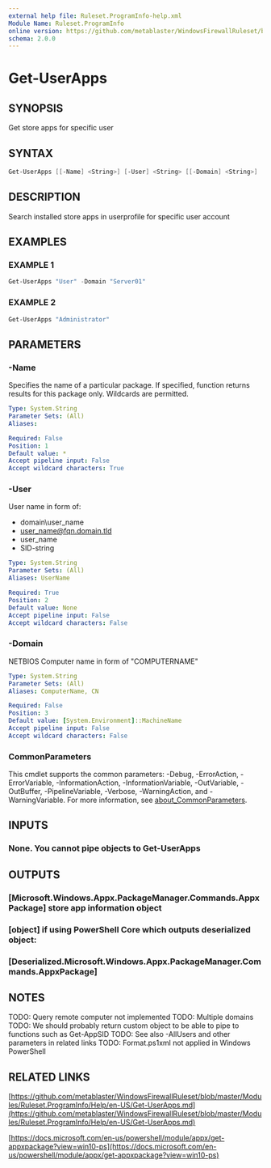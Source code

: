 ```yaml
---
external help file: Ruleset.ProgramInfo-help.xml
Module Name: Ruleset.ProgramInfo
online version: https://github.com/metablaster/WindowsFirewallRuleset/blob/master/Modules/Ruleset.ProgramInfo/Help/en-US/Get-UserApps.md
schema: 2.0.0
---
```


# Get-UserApps

## SYNOPSIS

Get store apps for specific user

## SYNTAX

```powershell
Get-UserApps [[-Name] <String>] [-User] <String> [[-Domain] <String>] [<CommonParameters>]
```

## DESCRIPTION

Search installed store apps in userprofile for specific user account

## EXAMPLES

### EXAMPLE 1

```powershell
Get-UserApps "User" -Domain "Server01"
```

### EXAMPLE 2

```powershell
Get-UserApps "Administrator"
```

## PARAMETERS

### -Name

Specifies the name of a particular package.
If specified, function returns results for this package only.
Wildcards are permitted.

```yaml
Type: System.String
Parameter Sets: (All)
Aliases:

Required: False
Position: 1
Default value: *
Accept pipeline input: False
Accept wildcard characters: True
```

### -User

User name in form of:

- domain\user_name
- user_name@fqn.domain.tld
- user_name
- SID-string

```yaml
Type: System.String
Parameter Sets: (All)
Aliases: UserName

Required: True
Position: 2
Default value: None
Accept pipeline input: False
Accept wildcard characters: False
```

### -Domain

NETBIOS Computer name in form of "COMPUTERNAME"

```yaml
Type: System.String
Parameter Sets: (All)
Aliases: ComputerName, CN

Required: False
Position: 3
Default value: [System.Environment]::MachineName
Accept pipeline input: False
Accept wildcard characters: False
```

### CommonParameters

This cmdlet supports the common parameters: -Debug, -ErrorAction, -ErrorVariable, -InformationAction, -InformationVariable, -OutVariable, -OutBuffer, -PipelineVariable, -Verbose, -WarningAction, and -WarningVariable. For more information, see [about_CommonParameters](http://go.microsoft.com/fwlink/?LinkID=113216).

## INPUTS

### None. You cannot pipe objects to Get-UserApps

## OUTPUTS

### [Microsoft.Windows.Appx.PackageManager.Commands.AppxPackage] store app information object

### [object] if using PowerShell Core which outputs deserialized object:

### [Deserialized.Microsoft.Windows.Appx.PackageManager.Commands.AppxPackage]

## NOTES

TODO: Query remote computer not implemented
TODO: Multiple domains
TODO: We should probably return custom object to be able to pipe to functions such as Get-AppSID
TODO: See also -AllUsers and other parameters in related links
TODO: Format.ps1xml not applied in Windows PowerShell

## RELATED LINKS

[https://github.com/metablaster/WindowsFirewallRuleset/blob/master/Modules/Ruleset.ProgramInfo/Help/en-US/Get-UserApps.md](https://github.com/metablaster/WindowsFirewallRuleset/blob/master/Modules/Ruleset.ProgramInfo/Help/en-US/Get-UserApps.md)

[https://docs.microsoft.com/en-us/powershell/module/appx/get-appxpackage?view=win10-ps](https://docs.microsoft.com/en-us/powershell/module/appx/get-appxpackage?view=win10-ps)
